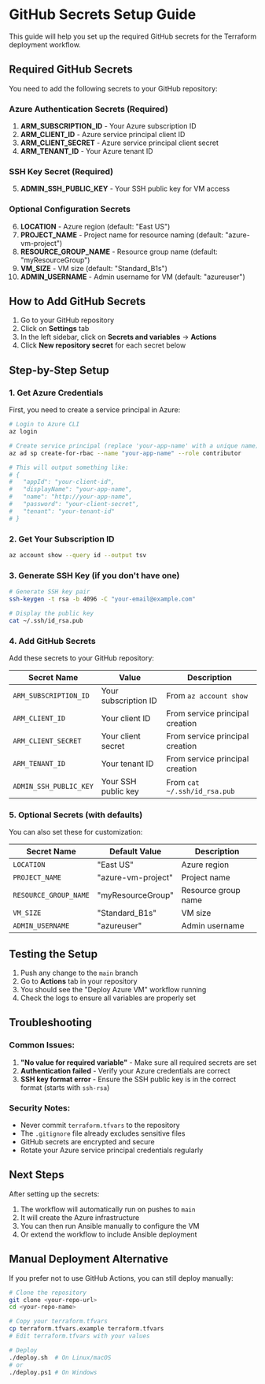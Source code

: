 # GitHub Secrets Setup Guide

This guide will help you set up the required GitHub secrets for the Terraform deployment workflow.

## Required GitHub Secrets

You need to add the following secrets to your GitHub repository:

### Azure Authentication Secrets (Required)
1. **ARM_SUBSCRIPTION_ID** - Your Azure subscription ID
2. **ARM_CLIENT_ID** - Azure service principal client ID
3. **ARM_CLIENT_SECRET** - Azure service principal client secret
4. **ARM_TENANT_ID** - Your Azure tenant ID

### SSH Key Secret (Required)
5. **ADMIN_SSH_PUBLIC_KEY** - Your SSH public key for VM access

### Optional Configuration Secrets
6. **LOCATION** - Azure region (default: "East US")
7. **PROJECT_NAME** - Project name for resource naming (default: "azure-vm-project")
8. **RESOURCE_GROUP_NAME** - Resource group name (default: "myResourceGroup")
9. **VM_SIZE** - VM size (default: "Standard_B1s")
10. **ADMIN_USERNAME** - Admin username for VM (default: "azureuser")

## How to Add GitHub Secrets

1. Go to your GitHub repository
2. Click on **Settings** tab
3. In the left sidebar, click on **Secrets and variables** → **Actions**
4. Click **New repository secret** for each secret below

## Step-by-Step Setup

### 1. Get Azure Credentials

First, you need to create a service principal in Azure:

```bash
# Login to Azure CLI
az login

# Create service principal (replace 'your-app-name' with a unique name)
az ad sp create-for-rbac --name "your-app-name" --role contributor

# This will output something like:
# {
#   "appId": "your-client-id",
#   "displayName": "your-app-name",
#   "name": "http://your-app-name",
#   "password": "your-client-secret",
#   "tenant": "your-tenant-id"
# }
```

### 2. Get Your Subscription ID

```bash
az account show --query id --output tsv
```

### 3. Generate SSH Key (if you don't have one)

```bash
# Generate SSH key pair
ssh-keygen -t rsa -b 4096 -C "your-email@example.com"

# Display the public key
cat ~/.ssh/id_rsa.pub
```

### 4. Add GitHub Secrets

Add these secrets to your GitHub repository:

| Secret Name | Value | Description |
|-------------|-------|-------------|
| `ARM_SUBSCRIPTION_ID` | Your subscription ID | From `az account show` |
| `ARM_CLIENT_ID` | Your client ID | From service principal creation |
| `ARM_CLIENT_SECRET` | Your client secret | From service principal creation |
| `ARM_TENANT_ID` | Your tenant ID | From service principal creation |
| `ADMIN_SSH_PUBLIC_KEY` | Your SSH public key | From `cat ~/.ssh/id_rsa.pub` |

### 5. Optional Secrets (with defaults)

You can also set these for customization:

| Secret Name | Default Value | Description |
|-------------|---------------|-------------|
| `LOCATION` | "East US" | Azure region |
| `PROJECT_NAME` | "azure-vm-project" | Project name |
| `RESOURCE_GROUP_NAME` | "myResourceGroup" | Resource group name |
| `VM_SIZE` | "Standard_B1s" | VM size |
| `ADMIN_USERNAME` | "azureuser" | Admin username |

## Testing the Setup

1. Push any change to the `main` branch
2. Go to **Actions** tab in your repository
3. You should see the "Deploy Azure VM" workflow running
4. Check the logs to ensure all variables are properly set

## Troubleshooting

### Common Issues:

1. **"No value for required variable"** - Make sure all required secrets are set
2. **Authentication failed** - Verify your Azure credentials are correct
3. **SSH key format error** - Ensure the SSH public key is in the correct format (starts with `ssh-rsa`)

### Security Notes:

- Never commit `terraform.tfvars` to the repository
- The `.gitignore` file already excludes sensitive files
- GitHub secrets are encrypted and secure
- Rotate your Azure service principal credentials regularly

## Next Steps

After setting up the secrets:

1. The workflow will automatically run on pushes to `main`
2. It will create the Azure infrastructure
3. You can then run Ansible manually to configure the VM
4. Or extend the workflow to include Ansible deployment

## Manual Deployment Alternative

If you prefer not to use GitHub Actions, you can still deploy manually:

```bash
# Clone the repository
git clone <your-repo-url>
cd <your-repo-name>

# Copy your terraform.tfvars
cp terraform.tfvars.example terraform.tfvars
# Edit terraform.tfvars with your values

# Deploy
./deploy.sh  # On Linux/macOS
# or
./deploy.ps1 # On Windows
``` 